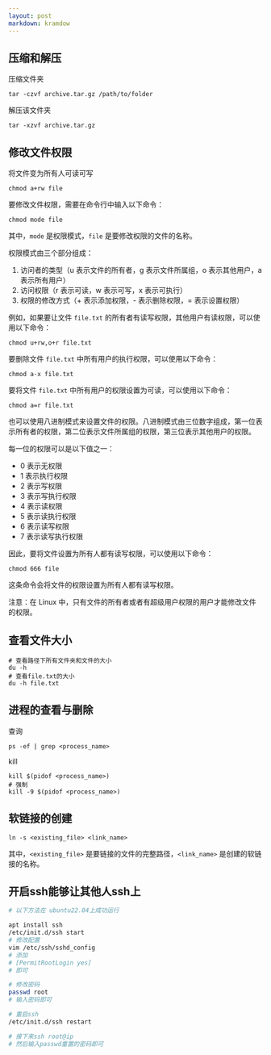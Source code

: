 ```yaml
---
layout: post
markdown: kramdow
---
```

## 压缩和解压

压缩文件夹

```shell
tar -czvf archive.tar.gz /path/to/folder
```

解压该文件夹

```shell
tar -xzvf archive.tar.gz
```



## 修改文件权限

将文件变为所有人可读可写

```shell
chmod a+rw file
```



要修改文件权限，需要在命令行中输入以下命令：

```shell
chmod mode file
```

其中，`mode` 是权限模式，`file` 是要修改权限的文件的名称。

权限模式由三个部分组成：

1. 访问者的类型（u 表示文件的所有者，g 表示文件所属组，o 表示其他用户，a 表示所有用户）
2. 访问权限（r 表示可读，w 表示可写，x 表示可执行）
3. 权限的修改方式（+ 表示添加权限，- 表示删除权限，= 表示设置权限）

例如，如果要让文件 `file.txt` 的所有者有读写权限，其他用户有读权限，可以使用以下命令：

```shell
chmod u+rw,o+r file.txt
```

要删除文件 `file.txt` 中所有用户的执行权限，可以使用以下命令：

```shell
chmod a-x file.txt
```

要将文件 `file.txt` 中所有用户的权限设置为可读，可以使用以下命令：

```shell
chmod a=r file.txt
```



也可以使用八进制模式来设置文件的权限。八进制模式由三位数字组成，第一位表示所有者的权限，第二位表示文件所属组的权限，第三位表示其他用户的权限。

每一位的权限可以是以下值之一：

- 0 表示无权限
- 1 表示执行权限
- 2 表示写权限
- 3 表示写执行权限
- 4 表示读权限
- 5 表示读执行权限
- 6 表示读写权限
- 7 表示读写执行权限

因此，要将文件设置为所有人都有读写权限，可以使用以下命令：

```shell
chmod 666 file
```

这条命令会将文件的权限设置为所有人都有读写权限。

注意：在 Linux 中，只有文件的所有者或者有超级用户权限的用户才能修改文件的权限。



## 查看文件大小

```shell
# 查看路径下所有文件夹和文件的大小
du -h 
# 查看file.txt的大小
du -h file.txt
```



## 进程的查看与删除

查询

```shell
ps -ef | grep <process_name>
```

kill

```shell
kill $(pidof <process_name>)
# 强制
kill -9 $(pidof <process_name>)
```



## 软链接的创建

```shell
ln -s <existing_file> <link_name>
```

其中，`<existing_file>` 是要链接的文件的完整路径，`<link_name>` 是创建的软链接的名称。



## 开启ssh能够让其他人ssh上

```bash
# 以下方法在 ubuntu22.04上成功运行

apt install ssh
/etc/init.d/ssh start
# 修改配置
vim /etc/ssh/sshd_config
# 添加
# [PermitRootLogin yes]
# 即可

# 修改密码
passwd root
# 输入密码即可

# 重启ssh
/etc/init.d/ssh restart

# 接下来ssh root@ip
# 然后输入passwd重置的密码即可
```

